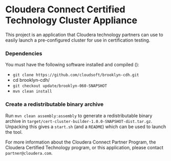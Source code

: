 Cloudera Connect Certified Technology Cluster Appliance
=======================================================
This project is an application that Cloudera technology partners can use to
easily launch a pre-configured cluster for use in certification testing.

### Dependencies

You must have the following software installed and compiled ():

* `git clone https://github.com/cloudsoft/brooklyn-cdh.git`
* cd brooklyn-cdh/
* `git checkout update/brooklyn-060-SNAPSHOT`
* `mvn clean install`

### Create a redistributable binary archive

Run `mvn clean assembly:assembly` to generate a redistributable binary archive
in `target/cert-cluster-builder-1.0.0-SNAPSHOT-dist.tar.gz`.  Unpacking this
gives a `start.sh` (and a `README`) which can be used to launch the tool.

For more information about the Cloudera Connect Partner Program, the Cloudera
Certified Technology program, or this application, please contact
`partner@cloudera.com`.
